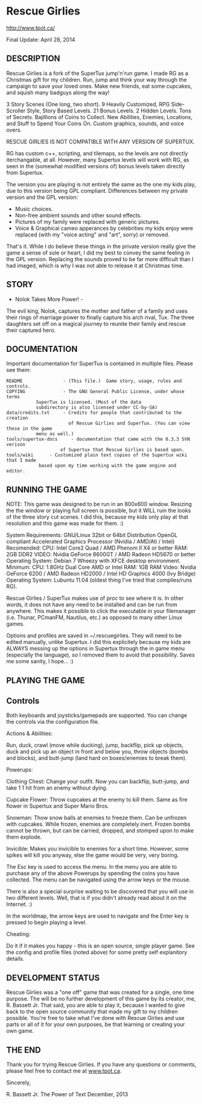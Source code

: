 Rescue Girlies
=============

<http://www.tpot.ca/>

Final Update: April 28, 2014

DESCRIPTION
-----------
  Rescue Girlies is a fork of the SuperTux jump'n'run game. I made RG as 
  a Christmas gift for my children. Run, jump and think your way through 
  the campaign to save your loved ones. Make new friends, eat some
  cupcakes, and squish many badguys along the way!
  
  3 Story Scenes (One long, two short).
  9 Heavily Customized, RPG Side-Scroller Style, Story Based Levels.
  21 Bonus Levels.
  2 Hidden Levels.
  Tons of Secrets.
  Bajillions of Coins to Collect.
  New Abilities, Enemies, Locations, and Stuff to Spend Your Coins On.
  Custom graphics, sounds, and voice overs.
  
  
  
  RESCUE GIRLIES IS NOT COMPATIBLE WITH ANY VERSION OF SUPERTUX.
  
  
  
  RG has custom c++, scripting, and tilemaps, so the levels are not directly 
  iterchangable, at all. However, many Supertux levels will work with RG, 
  as seen in the (somewhat modified versions of) bonus levels taken
  directly from Supertux.

  The version you are playing is not entirely the same as the one my kids 
  play, due to this version being GPL compliant. Differences between my
  private version and the GPL version:
  
  - Music choices.
  - Non-free ambient sounds and other sound effects.
  - Pictures of my family were replaced with generic pictures.
  - Voice & Graphical cameo apperances by celebrities my kids enjoy
     were replaced (with my "voice acting" and "art", sorry) or removed.
     
  That's it. While I do believe these things in the private version really
  give the game a sense of sole or heart, I did my best to convey the
  same feeling in the GPL version. Replacing the sounds proved to be
  far more difficult than I had imaged, which is why I was not able to 
  release it at Christmas time. 


STORY
-----

- Nolok Takes More Power! -

 The evil king, Nolok, captures the mother and father of a family and 
 uses their rings of marriage power to finally capture his arch rival,
 Tux. The three daughters set off on a magical journey to reunite their
 family and rescue their captured hero. 

  

DOCUMENTATION
-------------
  Important documentation for SuperTux is contained in multiple files.
  Please see them:

    README               - (This file.)  Game story, usage, rules and controls.
    COPYING              - The GNU General Public License, under whose terms
			   SuperTux is licensed. (Most of the data
			   subdirectory is also licensed under CC-by-SA)
    data/credits.txt     - Credits for people that contributed to the creation
                           of Rescue Girlies and SuperTux. (You can view these in the game 
			   menu as well.)
    tools/supertux-docs 	- documentation that came with the 0.3.3 SVN verison
						of Supertux that Rescue Girlies is based upon.
    tools/wiki		- Customized plain text copies of the Supertux wiki that I made 
				based upon my time working with the game engine and editor.


RUNNING THE GAME
----------------
  NOTE: This game was designed to be run in an 800x600 window. Resizing the
		the window or playing full screen is possible, but it WILL ruin the looks
		of the three story cut scenes. I did this, because my kids only play at
		that resolution and this game was made for them. :)

  System Requirements:
	GNU/Linux 32bit or 64bit Distribution
	OpenGL compliant Accelerated Graphics Processor (Nvidia / AMD/Ati / Intel)
  Recomended:
	CPU: Intel Core2 Quad / AMD Phenom II X4 or better
	RAM: 2GB DDR2
	VIDEO: Nvidia GeForce 8600GT / AMD Radeon HD5670 or better
	Operating System: Debian 7 Wheezy with XFCE desktop environment.
  Minimum:
	CPU: 1.8GHz Dual Core AMD or Intel
	RAM: 1GB RAM
	Video: Nvidia GeForce 6200 / AMD Radeon HD2000 / Intel HD Graphics 4000 (Ivy Bridge)
	Operating System: Lubuntu 11.04 (oldest thing I've tried that compiles/runs RG).

  Rescue Girlies / SuperTux makes use of proc to see where it is. In other words, it 
  does not have any need to be installed and can be run from anywhere. This makes
  it possible to click the executable in your filemanager (i.e. Thunar, PCmanFM,
  Nautilus, etc.) as opposed to many other Linux games.

  Options and profiles are saved in ~/.rescuegirlies. They will need to be edited 
   manually, unlike Supertux. I did this explicitely because my kids are ALWAYS
   messing up the options in Supertux through the in game menu (especially the
   language), so I removed them to avoid that possibility. Saves me some sanity,
   I hope... :)

  

PLAYING THE GAME
----------------
  Controls
  --------
  Both keyboards and joysticks/gamepads are supported. You can change the
  controls via the configuration file. 
  
  Actions & Abilities:
  
  Run, duck, crawl (move while ducking), jump, backflip, pick up objects, duck
  and pick up an object in front and below you, throw objects (bombs and blocks),
  and butt-jump (land hard on boxes/enemies to break them).
  
  Powerups:
  
  Clothing Chest: Change your outfit. Now you can backflip, butt-jump, and take 1
				1 hit from an enemy without dying.
				
  Cupcake Flower: Throw cupcakes at the enemy to kill them. Same as fire flower
				in Supertux and Super Mario Bros.
				
  Snowman: Thow snow balls at enemies to freeze them. Can be unfrozen with 
			cupcakes. While frozen, enemies are completely inert. Frozen
			bombs cannot be thrown, but can be carried, dropped, and stomped
			upon to make them explode.
			
 Invicible: Makes you invicible to enemies for a short time. However, some spikes
		   will kill you anyway, else the game would be very, very boring.

  The Esc key  is used to access the menu. In the menu you are able to purchase
  any of the above Powerups by spending the coins you have collected. The menu 
  can be navigated using the arrow keys or the mouse. 
  
  There is also a special surprise waiting to be discovered that you will use in two 
  different levels. Well, that is if you didn't already read about it on the Internet. :)

  In the worldmap, the arrow keys are used to navigate and the Enter key is pressed
  to begin playing a level. 
  

  Cheating: 
 
  Do it if it makes you happy - this is an open source, single player game. See the 
  config and profile files (noted above) for some pretty self explanitory details.


DEVELOPMENT STATUS
------------------
 Rescue Girlies was a "one off" game that was created for a single, one time purpose.
 The will be no further development of this game by its creator, me, R. Bassett Jr. That 
 said, you are able to play it, because I wanted to give back to the open source
 community that made my gift to my children possible. You're free to take what I've
 done with Rescue Girlies and use parts or all of it for your own purposes, be that 
 learning or creating your own game. 


THE END
-------

Thank you for trying Rescue Girlies. If you have any questions or comments, please
feel free to contact me at www.tpot.ca. 

Sincerely, 

R. Bassett Jr.
The Power of Text
December, 2013
